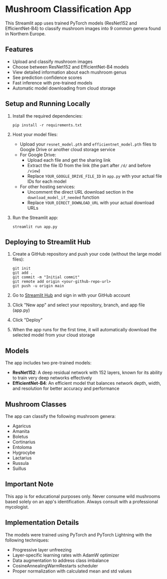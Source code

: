 # Mushroom Classification App

This Streamlit app uses trained PyTorch models (ResNet152 and EfficientNet-B4) to classify mushroom images into 9 common genera found in Northern Europe.

## Features

- Upload and classify mushroom images
- Choose between ResNet152 and EfficientNet-B4 models
- View detailed information about each mushroom genus
- See prediction confidence scores
- Fast inference with pre-trained models
- Automatic model downloading from cloud storage

## Setup and Running Locally

1. Install the required dependencies:
   ```
   pip install -r requirements.txt
   ```

2. Host your model files:
   - Upload your `resnet_model.pth` and `efficientnet_model.pth` files to Google Drive or another cloud storage service
   - For Google Drive:
     - Upload each file and get the sharing link
     - Extract the file ID from the link (the part after `/d/` and before `/view`)
     - Replace `YOUR_GOOGLE_DRIVE_FILE_ID` in `app.py` with your actual file IDs for each model
   - For other hosting services:
     - Uncomment the direct URL download section in the `download_model_if_needed` function
     - Replace `YOUR_DIRECT_DOWNLOAD_URL` with your actual download URLs

3. Run the Streamlit app:
   ```
   streamlit run app.py
   ```

## Deploying to Streamlit Hub

1. Create a GitHub repository and push your code (without the large model files):
   ```
   git init
   git add .
   git commit -m "Initial commit"
   git remote add origin <your-github-repo-url>
   git push -u origin main
   ```

2. Go to [Streamlit Hub](https://share.streamlit.io/) and sign in with your GitHub account

3. Click "New app" and select your repository, branch, and app file (app.py)

4. Click "Deploy"

5. When the app runs for the first time, it will automatically download the selected model from your cloud storage

## Models

The app includes two pre-trained models:

- **ResNet152**: A deep residual network with 152 layers, known for its ability to train very deep networks effectively
- **EfficientNet-B4**: An efficient model that balances network depth, width, and resolution for better accuracy and performance

## Mushroom Classes

The app can classify the following mushroom genera:

- Agaricus
- Amanita
- Boletus
- Cortinarius
- Entoloma
- Hygrocybe
- Lactarius
- Russula
- Suillus

## Important Note

This app is for educational purposes only. Never consume wild mushrooms based solely on an app's identification. Always consult with a professional mycologist.

## Implementation Details

The models were trained using PyTorch and PyTorch Lightning with the following techniques:

- Progressive layer unfreezing
- Layer-specific learning rates with AdamW optimizer
- Data augmentation to address class imbalance
- CosineAnnealingWarmRestarts scheduler
- Proper normalization with calculated mean and std values
